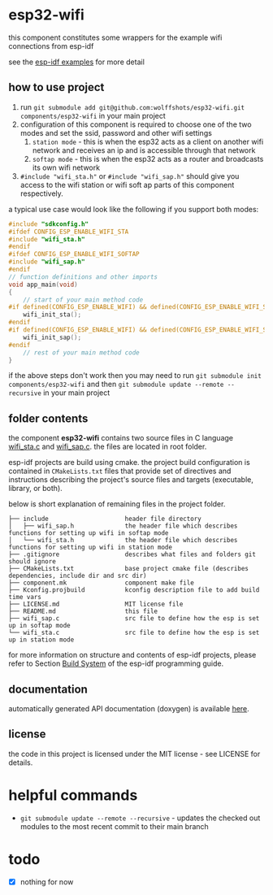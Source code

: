 # esp32-wifi

this component constitutes some wrappers for the example wifi connections from esp-idf

see the [esp-idf examples](https://github.com/espressif/esp-idf/tree/master/examples/wifi/getting_started) for more detail

## how to use project

1. run ```git submodule add git@github.com:wolffshots/esp32-wifi.git components/esp32-wifi``` in your main project
2. configuration of this component is required to choose one of the two modes and set the ssid, password and other wifi settings
    1. `station mode` - this is when the esp32 acts as a client on another wifi network and receives an ip and is accessible through that network
    2. `softap mode` - this is when the esp32 acts as a router and broadcasts its own wifi network
3. `#include "wifi_sta.h"` or `#include "wifi_sap.h"` should give you access to the wifi station or wifi soft ap parts of this component respectively.

a typical use case would look like the following if you support both modes:
```c
#include "sdkconfig.h"
#ifdef CONFIG_ESP_ENABLE_WIFI_STA
#include "wifi_sta.h"
#endif
#ifdef CONFIG_ESP_ENABLE_WIFI_SOFTAP
#include "wifi_sap.h"
#endif
// function definitions and other imports
void app_main(void)
{
    // start of your main method code
#if defined(CONFIG_ESP_ENABLE_WIFI) && defined(CONFIG_ESP_ENABLE_WIFI_STA)
    wifi_init_sta();
#endif
#if defined(CONFIG_ESP_ENABLE_WIFI) && defined(CONFIG_ESP_ENABLE_WIFI_SOFTAP)
    wifi_init_sap();
#endif
    // rest of your main method code
}
```

if the above steps don't work then you may need to run ```git submodule init components/esp32-wifi``` 
and then ```git submodule update --remote --recursive``` in your main project



## folder contents

the component **esp32-wifi** contains two source files in C language [wifi_sta.c](wifi_sta.c) and [wifi_sap.c](wifi_sap.c). the files are located in root folder.

esp-idf projects are build using cmake. the project build configuration is contained in `CMakeLists.txt` files that provide set of directives and instructions describing the project's source files and targets (executable, library, or both). 

below is short explanation of remaining files in the project folder.

```
├── include                     header file directory
│   ├── wifi_sap.h              the header file which describes functions for setting up wifi in softap mode
│   └── wifi_sta.h              the header file which describes functions for setting up wifi in station mode
├── .gitignore                  describes what files and folders git should ignore
├── CMakeLists.txt              base project cmake file (describes dependencies, include dir and src dir)
├── component.mk                component make file
├── Kconfig.projbuild           kconfig description file to add build time vars
├── LICENSE.md                  MIT license file
├── README.md                   this file
├── wifi_sap.c                  src file to define how the esp is set up in softap mode
└── wifi_sta.c                  src file to define how the esp is set up in station mode
```

for more information on structure and contents of esp-idf projects, please refer to Section [Build System](https://docs.espressif.com/projects/esp-idf/en/latest/esp32/api-guides/build-system.html) of the esp-idf programming guide.

## documentation

automatically generated API documentation (doxygen) is available [here](https://wolffshots.github.io/esp32-wifi/index.html).

## license

the code in this project is licensed under the MIT license - see LICENSE for details.

# helpful commands
- ```git submodule update --remote --recursive``` - updates the checked out modules to the most recent commit to their main branch

# todo

 - [x] nothing for now